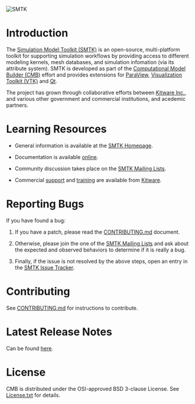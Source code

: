 ![SMTK](doc/images/smtk_logo.png)

Introduction
============
The [Simulation Model Toolkit (SMTK)][SMTK] is an open-source, multi-platform toolkit for supporting simulation workflows by providing access to different modeling kernels, mesh databases, and simulation infomation (via its attribute system). SMTK is developed as part of the [Computational Model Builder (CMB)][CMB] effort and provides extensions for [ParaView][],
[Visualization Toolkit (VTK)][VTK] and [Qt][].

The project
has grown through collaborative efforts between [Kitware Inc.][Kitware],
 and various other
government and commercial institutions, and acedemic partners.

[CMB]: http://www.ComputationalModelBuilder.org
[SMTK]: http://www.computationalmodelbuilder.org/smtk/
[ParaView]: http://www.paraview.org
[QT]: https://www.qt.io
[VTK]: http://www.vtk.org
[Kitware]: http://www.kitware.com

Learning Resources
==================

* General information is available at the [SMTK Homepage][SMTK].

* Documentation is available [online][Documentation].

* Community discussion takes place on the [SMTK Mailing Lists][].

* Commercial [support][Kitware Support] and [training][Kitware Training]
  are available from [Kitware][].


[CMB Homepage]: http://www.ComputationalModelBuilder.org
[Documentation]: http://www.computationalmodelbuilder.org/documentation/
[SMTK Mailing Lists]: https://discourse.kitware.com/c/smtk
[Kitware]: http://www.kitware.com/
[Kitware Support]: http://www.kitware.com/products/support.html
[Kitware Training]: http://www.kitware.com/products/protraining.php

Reporting Bugs
==============

If you have found a bug:

1. If you have a patch, please read the [CONTRIBUTING.md][] document.

2. Otherwise, please join the one of the [SMTK Mailing Lists][] and ask
   about the expected and observed behaviors to determine if it is
   really a bug.

3. Finally, if the issue is not resolved by the above steps, open
   an entry in the [SMTK Issue Tracker][].

[SMTK Issue Tracker]: https://gitlab.kitware.com/cmb/smtk/-/issues

Contributing
============

See [CONTRIBUTING.md][] for instructions to contribute.

[CONTRIBUTING.md]: CONTRIBUTING.md

Latest Release Notes
====================
Can be found [here](doc/release/smtk-22.11.rst).

License
=======

CMB is distributed under the OSI-approved BSD 3-clause License.
See [License.txt][] for details.

[License.txt]: LICENSE.txt
